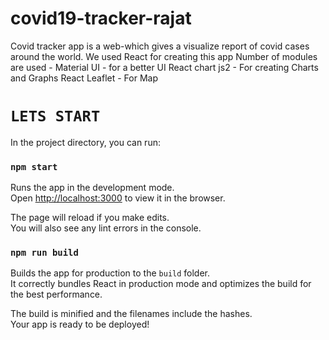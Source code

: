 # covid19-tracker-rajat
Covid tracker app is a web-which gives a visualize report of covid cases around the world.
We used React for creating this app
Number of modules are used - 
Material UI - for a better UI
React chart js2 - For creating Charts and Graphs
React Leaflet - For Map

# `LETS START`
In the project directory, you can run:

### `npm start`

Runs the app in the development mode.\
Open [http://localhost:3000](http://localhost:3000) to view it in the browser.

The page will reload if you make edits.\
You will also see any lint errors in the console.

### `npm run build`

Builds the app for production to the `build` folder.\
It correctly bundles React in production mode and optimizes the build for the best performance.

The build is minified and the filenames include the hashes.\
Your app is ready to be deployed!
